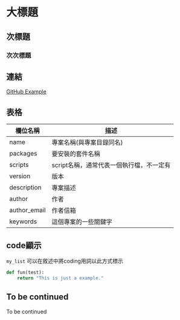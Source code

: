 # 大標題
## 次標題
### 次次標題

## 連結
[GitHub Example](https://github.com/TsaiJeff1209)

## 表格
| 欄位名稱 | 描述 |
|---|---|
| name | 專案名稱(與專案目錄同名) |
| packages | 要安裝的套件名稱 |
| scripts | script名稱，通常代表一個執行檔，不一定有 |
| version | 版本 |
| description | 專案描述 |
| author | 作者 |
| author_email | 作者信箱 |
| keywords | 這個專案的一些關鍵字 |

## code顯示
`my_list` 可以在敘述中將coding用詞以此方式標示

```python
def fun(test):
    return "This is just a example."
```

## To be continued
To be continued
